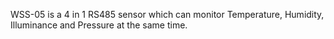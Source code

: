 WSS-05 is a 4 in 1 RS485 sensor which can monitor Temperature, Humidity, Illuminance and Pressure at the same time.
